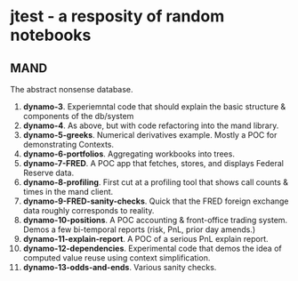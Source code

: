 # jtest - a resposity of random notebooks

## MAND

The abstract nonsense database.

1. **dynamo-3**. Experiemntal code that should explain the basic structure & components of the db/system
2. **dynamo-4**. As above, but with code refactoring into the mand library.
3. **dynamo-5-greeks**. Numerical derivatives example. Mostly a POC for demonstrating Contexts.
4. **dynamo-6-portfolios**. Aggregating workbooks into trees.
5. **dynamo-7-FRED**. A POC app that fetches, stores, and displays Federal Reserve data.
6. **dynamo-8-profiling**. First cut at a profiling tool that shows call counts & times in the mand client.
7. **dynamo-9-FRED-sanity-checks**. Quick that the FRED foreign exchange data roughly corresponds to reality.
8. **dynamo-10-positions**. A POC accounting & front-office trading system. Demos a few bi-temporal reports (risk, PnL, prior day amends.)
9. **dynamo-11-explain-report**. A POC of a serious PnL explain report.
10. **dynamo-12-dependencies**. Experimental code that demos the idea of computed value reuse using context simplification.
11. **dynamo-13-odds-and-ends**. Various sanity checks.

